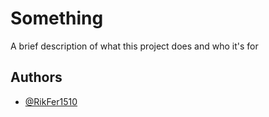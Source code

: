 # Something

A brief description of what this project does and who it's for


## Authors

- [@RikFer1510](https://www.github.com/RikFer1510)
